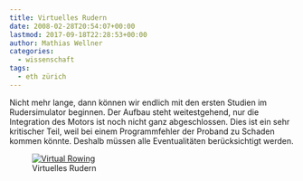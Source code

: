 ```yaml
---
title: Virtuelles Rudern
date: 2008-02-28T20:54:07+00:00
lastmod: 2017-09-18T22:28:53+00:00
author: Mathias Wellner
categories:
  - wissenschaft
tags:
  - eth zürich
---
```

Nicht mehr lange, dann können wir endlich mit den ersten Studien im Rudersimulator beginnen. Der Aufbau steht weitestgehend, nur die Integration des Motors ist noch nicht ganz abgeschlossen. Dies ist ein sehr kritischer Teil, weil bei einem Programmfehler der Proband zu Schaden kommen könnte. Deshalb müssen alle Eventualitäten berücksichtigt werden. 

<figure>
  <a href="http://www.flickr.com/photos/mwellner/2295585373/">
    <img alt="Virtual Rowing" srcset="https://farm4.staticflickr.com/3253/2295585373_6c07a8676f_o.jpg 1280w, https://farm4.staticflickr.com/3253/2295585373_039dc15199_m.jpg 320w, https://farm4.staticflickr.com/3253/2295585373_039dc15199_z.jpg?zz&#x3D;1 640w" src="https://farm4.staticflickr.com/3253/2295585373_6c07a8676f_o.jpg" title="Virtual Rowing" />
  </a>
  <figcaption>Virtuelles Rudern</figcaption>
</figure>